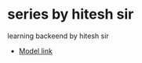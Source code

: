 # series by hitesh sir

learning backeend by hitesh sir
- [Model link](https://app.eraser.io/workspace/YtPqZ1VogxGy1jzIDkzj)